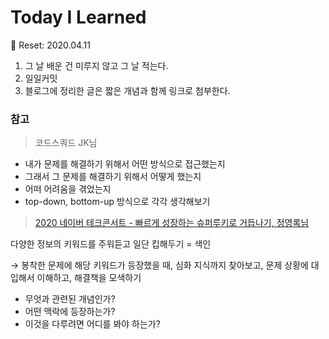 # Today I Learned
🚀 Reset: 2020.04.11

1. 그 날 배운 건 미루지 않고 그 날 적는다.
2. 일일커밋
3. 블로그에 정리한 글은 짧은 개념과 함께 링크로 첨부한다.

### 참고
> 코드스쿼드 JK님
- 내가 문제를 해결하기 위해서 어떤 방식으로 접근했는지
- 그래서 그 문제를 해결하기 위해서 어떻게 했는지
- 어떠 어려움을 겪었는지
- top-down, bottom-up 방식으로 각각 생각해보기

> [2020 네이버 테크콘서트 - 빠르게 성장하는 슈퍼루키로 거듭나기, 정영록님](https://tv.naver.com/v/15355024)
  
다양한 정보의 키워드를 주워듣고 일단 킵해두기 = 색인
  
→ 봉착한 문제에 해당 키워드가 등장했을 때, 심화 지식까지 찾아보고, 문제 상황에 대입해서 이해하고, 해결책을 모색하기
- 무엇과 관련된 개념인가?
- 어떤 맥락에 등장하는가?
- 이것을 다루려면 어디를 봐야 하는가?
